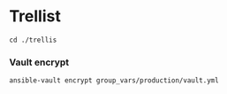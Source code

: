 # Trellist

`cd ./trellis`

### Vault encrypt

```
ansible-vault encrypt group_vars/production/vault.yml
```